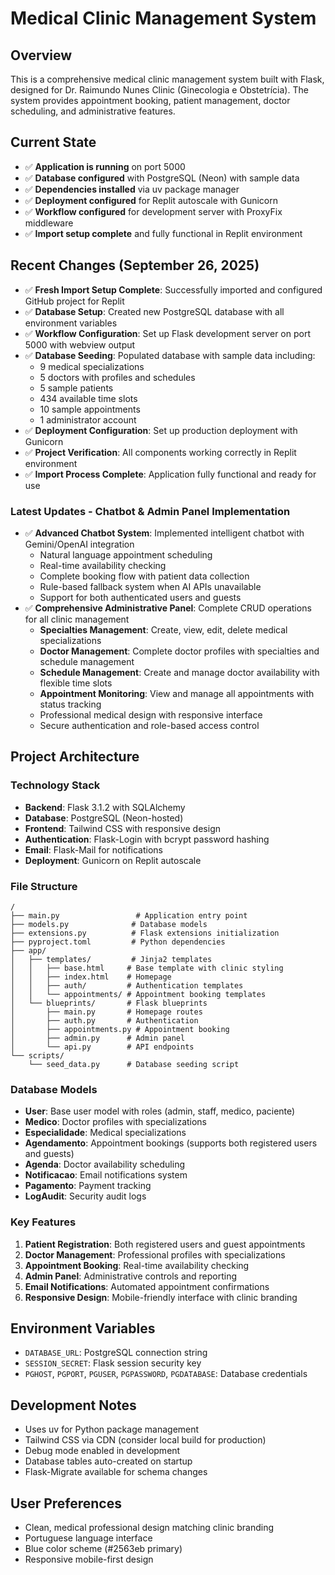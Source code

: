 # Medical Clinic Management System

## Overview
This is a comprehensive medical clinic management system built with Flask, designed for Dr. Raimundo Nunes Clinic (Ginecologia e Obstetrícia). The system provides appointment booking, patient management, doctor scheduling, and administrative features.

## Current State
- ✅ **Application is running** on port 5000
- ✅ **Database configured** with PostgreSQL (Neon) with sample data
- ✅ **Dependencies installed** via uv package manager
- ✅ **Deployment configured** for Replit autoscale with Gunicorn
- ✅ **Workflow configured** for development server with ProxyFix middleware
- ✅ **Import setup complete** and fully functional in Replit environment

## Recent Changes (September 26, 2025)
- ✅ **Fresh Import Setup Complete**: Successfully imported and configured GitHub project for Replit
- ✅ **Database Setup**: Created new PostgreSQL database with all environment variables
- ✅ **Workflow Configuration**: Set up Flask development server on port 5000 with webview output
- ✅ **Database Seeding**: Populated database with sample data including:
  - 9 medical specializations
  - 5 doctors with profiles and schedules
  - 5 sample patients
  - 434 available time slots
  - 10 sample appointments
  - 1 administrator account
- ✅ **Deployment Configuration**: Set up production deployment with Gunicorn
- ✅ **Project Verification**: All components working correctly in Replit environment
- ✅ **Import Process Complete**: Application fully functional and ready for use

### Latest Updates - Chatbot & Admin Panel Implementation
- ✅ **Advanced Chatbot System**: Implemented intelligent chatbot with Gemini/OpenAI integration
  - Natural language appointment scheduling
  - Real-time availability checking
  - Complete booking flow with patient data collection
  - Rule-based fallback system when AI APIs unavailable
  - Support for both authenticated users and guests
- ✅ **Comprehensive Administrative Panel**: Complete CRUD operations for all clinic management
  - **Specialties Management**: Create, view, edit, delete medical specializations
  - **Doctor Management**: Complete doctor profiles with specialties and schedule management
  - **Schedule Management**: Create and manage doctor availability with flexible time slots
  - **Appointment Monitoring**: View and manage all appointments with status tracking
  - Professional medical design with responsive interface
  - Secure authentication and role-based access control

## Project Architecture

### Technology Stack
- **Backend**: Flask 3.1.2 with SQLAlchemy
- **Database**: PostgreSQL (Neon-hosted)
- **Frontend**: Tailwind CSS with responsive design
- **Authentication**: Flask-Login with bcrypt password hashing
- **Email**: Flask-Mail for notifications
- **Deployment**: Gunicorn on Replit autoscale

### File Structure
```
/
├── main.py                 # Application entry point
├── models.py              # Database models
├── extensions.py          # Flask extensions initialization
├── pyproject.toml         # Python dependencies
├── app/
│   ├── templates/         # Jinja2 templates
│   │   ├── base.html     # Base template with clinic styling
│   │   ├── index.html    # Homepage
│   │   ├── auth/         # Authentication templates
│   │   └── appointments/ # Appointment booking templates
│   └── blueprints/       # Flask blueprints
│       ├── main.py       # Homepage routes
│       ├── auth.py       # Authentication
│       ├── appointments.py # Appointment booking
│       ├── admin.py      # Admin panel
│       └── api.py        # API endpoints
└── scripts/
    └── seed_data.py      # Database seeding script
```

### Database Models
- **User**: Base user model with roles (admin, staff, medico, paciente)
- **Medico**: Doctor profiles with specializations
- **Especialidade**: Medical specializations
- **Agendamento**: Appointment bookings (supports both registered users and guests)
- **Agenda**: Doctor availability scheduling
- **Notificacao**: Email notifications system
- **Pagamento**: Payment tracking
- **LogAudit**: Security audit logs

### Key Features
1. **Patient Registration**: Both registered users and guest appointments
2. **Doctor Management**: Professional profiles with specializations
3. **Appointment Booking**: Real-time availability checking
4. **Admin Panel**: Administrative controls and reporting
5. **Email Notifications**: Automated appointment confirmations
6. **Responsive Design**: Mobile-friendly interface with clinic branding

## Environment Variables
- `DATABASE_URL`: PostgreSQL connection string
- `SESSION_SECRET`: Flask session security key
- `PGHOST`, `PGPORT`, `PGUSER`, `PGPASSWORD`, `PGDATABASE`: Database credentials

## Development Notes
- Uses uv for Python package management
- Tailwind CSS via CDN (consider local build for production)
- Debug mode enabled in development
- Database tables auto-created on startup
- Flask-Migrate available for schema changes

## User Preferences
- Clean, medical professional design matching clinic branding
- Portuguese language interface
- Blue color scheme (#2563eb primary)
- Responsive mobile-first design